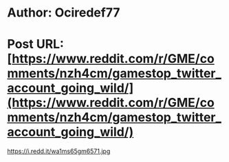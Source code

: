 # Author: Ociredef77
# Post URL: [https://www.reddit.com/r/GME/comments/nzh4cm/gamestop_twitter_account_going_wild/](https://www.reddit.com/r/GME/comments/nzh4cm/gamestop_twitter_account_going_wild/)


https://i.redd.it/wa1ms65gm6571.jpg